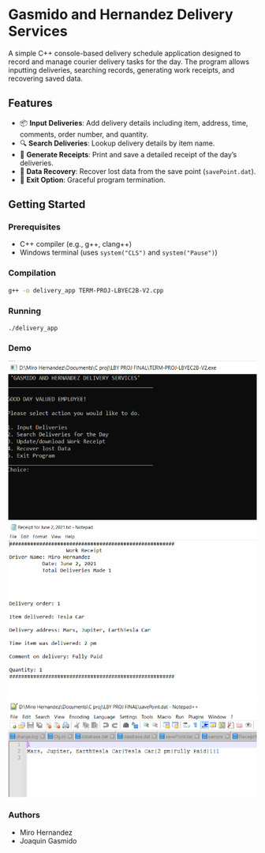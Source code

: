 # Gasmido and Hernandez Delivery Services

A simple C++ console-based delivery schedule application designed to record and manage courier delivery tasks for the day. The program allows inputting deliveries, searching records, generating work receipts, and recovering saved data.

## Features

- 📦 **Input Deliveries**: Add delivery details including item, address, time, comments, order number, and quantity.
- 🔍 **Search Deliveries**: Lookup delivery details by item name.
- 🧾 **Generate Receipts**: Print and save a detailed receipt of the day’s deliveries.
- 💾 **Data Recovery**: Recover lost data from the save point (`savePoint.dat`).
- 🚪 **Exit Option**: Graceful program termination.

## Getting Started

### Prerequisites

- C++ compiler (e.g., g++, clang++)
- Windows terminal (uses `system("CLS")` and `system("Pause")`)

### Compilation

```bash
g++ -o delivery_app TERM-PROJ-LBYEC2B-V2.cpp
```

### Running
```
./delivery_app
```

### Demo
![menu](menu.PNG)
![receipt](work%20receipt.PNG)
![savepoint](savepoint.PNG)
### Authors
- Miro Hernandez
- Joaquin Gasmido
